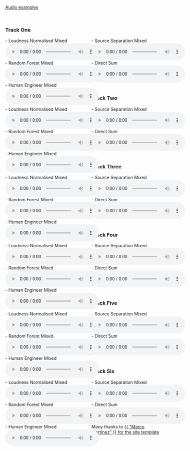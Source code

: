 [Audio examples](https://djmoffat.github.io/MachineLearningDrumGainMixing/) 


&nbsp;
### Track One
<div id="contentBox" style="margin:0px auto; width:150%">
<div id="column1" style="float:left; margin:0; width:36.5%;">
- Loudness Normalised Mixed <br />
<audio controls="controls">
<source src="media/1_039_phrase_disco_complex_slow_sticks_norm.wav" type="audio/wav" />
</audio>
</div>

<div id="column2" style="float:left; margin:0; width:36.5%;">
- Source Separation Mixed <br />
<audio controls="controls">
<source src="media/1_039_phrase_disco_complex_slow_sticks_bss.wav" type="audio/wav" />
</audio>
</div>

<div id="column3" style="float:left; margin:0; width:36.5%;">
- Random Forest Mixed <br />
<audio controls="controls">
<source src="media/1_039_phrase_disco_complex_slow_sticks_RF.wav" type="audio/wav" />
</audio>
</div>

<div id="column4" style="float:left; margin:0; width:36.5%;">
- Direct Sum <br />
<audio controls="controls">
<source src="media/1_039_phrase_disco_complex_slow_sticks_sum.wav" type="audio/wav" />
</audio>
</div>

<div id="column5" style="float:left; margin:0; width:36.5%;">
- Human Engineer Mixed <br />
<audio controls="controls">
<source src="media/1_039_phrase_disco_complex_slow_sticks_Dry2.wav" type="audio/wav" />
</audio>
</div>
</div>

&nbsp;

### Track Two

<div id="contentBox" style="margin:0px auto; width:150%">
<div id="column1" style="float:left; margin:0; width:36.5%;">
- Loudness Normalised Mixed <br />
<audio controls="controls">
<source src="media/1_070_phrase_shuffle-blues_complex_medium_brushes_norm.wav" type="audio/wav" />
</audio>
</div>

<div id="column2" style="float:left; margin:0; width:36.5%;">
- Source Separation Mixed <br />
<audio controls="controls">
<source src="media/1_070_phrase_shuffle-blues_complex_medium_brushes_bss.wav" type="audio/wav" />
</audio>
</div>

<div id="column3" style="float:left; margin:0; width:36.5%;">
- Random Forest Mixed <br />
<audio controls="controls">
<source src="media/1_070_phrase_shuffle-blues_complex_medium_brushes_RF.wav" type="audio/wav" />
</audio>
</div>

<div id="column4" style="float:left; margin:0; width:36.5%;">
- Direct Sum <br />
<audio controls="controls">
<source src="media/1_070_phrase_shuffle-blues_complex_medium_brushes_sum.wav" type="audio/wav" />
</audio>
</div>

<div id="column5" style="float:left; margin:0; width:36.5%;">
- Human Engineer Mixed <br />
<audio controls="controls">
<source src="media/1_070_phrase_shuffle-blues_complex_medium_brushes_Dry2.wav" type="audio/wav" />
</audio>
</div>
</div>


&nbsp;
### Track Three
<div id="contentBox" style="margin:0px auto; width:150%">
<div id="column1" style="float:left; margin:0; width:36.5%;">
- Loudness Normalised Mixed <br />
<audio controls="controls">
<source src="media/2_048_phrase_rock_complex_medium_sticks_norm.wav" type="audio/wav" />
</audio>
</div>

<div id="column1" style="float:left; margin:0; width:36.5%;">
- Source Separation Mixed <br />
<audio controls="controls">
<source src="media/2_048_phrase_rock_complex_medium_sticks_bss.wav" type="audio/wav" />
</audio>
</div>

<div id="column1" style="float:left; margin:0; width:36.5%;">
- Random Forest Mixed <br />
<audio controls="controls">
<source src="media/2_048_phrase_rock_complex_medium_sticks_RF.wav" type="audio/wav" />
</audio>
</div>

<div id="column1" style="float:left; margin:0; width:36.5%;">
- Direct Sum <br />
<audio controls="controls">
<source src="media/2_048_phrase_rock_complex_medium_sticks_sum.wav" type="audio/wav" />
</audio>
</div>

<div id="column1" style="float:left; margin:0; width:36.5%;">
- Human Engineer Mixed <br />
<audio controls="controls">
<source src="media/2_048_phrase_rock_complex_medium_sticks_Dry2.wav" type="audio/wav" />
</audio>
</div>
</div>

&nbsp;
### Track Four
<div id="contentBox" style="margin:0px auto; width:150%">
<div id="column1" style="float:left; margin:0; width:36.5%;">
- Loudness Normalised Mixed <br />
<audio controls="controls">
<source src="media/2_071_phrase_shuffle-blues_simple_fast_sticks_norm.wav" type="audio/wav" />
</audio>
</div>

<div id="column1" style="float:left; margin:0; width:36.5%;">
- Source Separation Mixed <br />
<audio controls="controls">
<source src="media/2_071_phrase_shuffle-blues_simple_fast_sticks_bss.wav" type="audio/wav" />
</audio>
</div>

<div id="column1" style="float:left; margin:0; width:36.5%;">
- Random Forest Mixed <br />
<audio controls="controls">
<source src="media/2_071_phrase_shuffle-blues_simple_fast_sticks_RF.wav" type="audio/wav" />
</audio>
</div>

<div id="column1" style="float:left; margin:0; width:36.5%;">
- Direct Sum <br />
<audio controls="controls">
<source src="media/2_071_phrase_shuffle-blues_simple_fast_sticks_sum.wav" type="audio/wav" />
</audio>
</div>

<div id="column1" style="float:left; margin:0; width:36.5%;">
- Human Engineer Mixed <br />
<audio controls="controls">
<source src="media/2_071_phrase_shuffle-blues_simple_fast_sticks_Dry2.wav" type="audio/wav" />
</audio>
</div>
</div>


&nbsp;
### Track Five
<div id="contentBox" style="margin:0px auto; width:150%">
<div id="column1" style="float:left; margin:0; width:36.5%;">
- Loudness Normalised Mixed <br />
<audio controls="controls">
<source src="media/3_060_phrase_disco_complex_fast_sticks_norm.wav" type="audio/wav" />
</audio>
</div>

<div id="column1" style="float:left; margin:0; width:36.5%;">
- Source Separation Mixed <br />
<audio controls="controls">
<source src="media/3_060_phrase_disco_complex_fast_sticks_bss.wav" type="audio/wav" />
</audio>
</div>

<div id="column1" style="float:left; margin:0; width:36.5%;">
- Random Forest Mixed <br />
<audio controls="controls">
<source src="media/3_060_phrase_disco_complex_fast_sticks_RF.wav" type="audio/wav" />
</audio>
</div>

<div id="column1" style="float:left; margin:0; width:36.5%;">
- Direct Sum <br />
<audio controls="controls">
<source src="media/3_060_phrase_disco_complex_fast_sticks_sum.wav" type="audio/wav" />
</audio>
</div>

<div id="column1" style="float:left; margin:0; width:36.5%;">
- Human Engineer Mixed <br />
<audio controls="controls">
<source src="media/3_060_phrase_disco_complex_fast_sticks_Dry2.wav" type="audio/wav" />
</audio>
</div>
</div>


&nbsp;
### Track Six

<div id="contentBox" style="margin:0px auto; width:150%">
<div id="column1" style="float:left; margin:0; width:36.5%;">
- Loudness Normalised Mixed <br />
<audio controls="controls">
<source src="media/3_071_phrase_afro-samba_complex_medium_sticks_norm.wav" type="audio/wav" />
</audio>
</div>

<div id="column1" style="float:left; margin:0; width:36.5%;">
- Source Separation Mixed <br />
<audio controls="controls">
<source src="media/3_071_phrase_afro-samba_complex_medium_sticks_bss.wav" type="audio/wav" />
</audio>
</div>

<div id="column1" style="float:left; margin:0; width:36.5%;">
- Random Forest Mixed <br />
<audio controls="controls">
<source src="media/3_071_phrase_afro-samba_complex_medium_sticks_RF.wav" type="audio/wav" />
</audio>
</div>

<div id="column1" style="float:left; margin:0; width:36.5%;">
- Direct Sum <br />
<audio controls="controls">
<source src="media/3_071_phrase_afro-samba_complex_medium_sticks_sum.wav" type="audio/wav" />
</audio>
</div>

<div id="column1" style="float:left; margin:0; width:36.5%;">
- Human Engineer Mixed <br />
<audio controls="controls">
<source src="media/3_071_phrase_afro-samba_complex_medium_sticks_Dry2.wav" type="audio/wav" />
</audio>
</div>
</div>

<!-- &nbsp;
### Citation
>@inproceedings{martinez2019modeling,<br />
>   title={Modeling of nonlinear audio effects with end-to-end deep neural networks},<br />
>   author={Mart\'{i}nez Ram\'{i}rez, Marco A. and Reiss, Joshua D.},<br />
>   booktitle={IEEE International Conference on Acoustics, Speech, and Signal Processing (ICASSP)},<br />
>   month = {May},<br />
>   year = {2019},<br />
>   location = {Brighton, UK}<br />
>}<br /> -->

Many thanks to <a href="https://m-marco.com">{{ "Marco Martínez" }} for the site template
